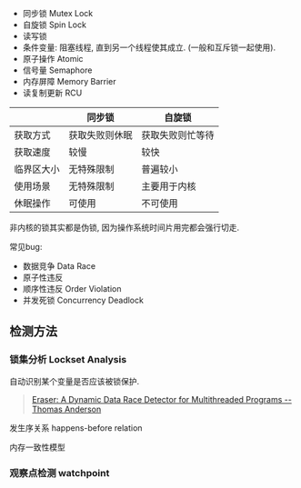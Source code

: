 - 同步锁 Mutex Lock
- 自旋锁 Spin Lock
- 读写锁 
- 条件变量: 阻塞线程, 直到另一个线程使其成立. (一般和互斥锁一起使用).
- 原子操作 Atomic
- 信号量 Semaphore
- 内存屏障 Memory Barrier
- 读复制更新 RCU

|            | 同步锁         | 自旋锁           |
| ---------- | -------------- | ---------------- |
| 获取方式   | 获取失败则休眠 | 获取失败则忙等待 |
| 获取速度   | 较慢           | 较快             |
| 临界区大小 | 无特殊限制     | 普遍较小         |
| 使用场景   | 无特殊限制     | 主要用于内核     |
| 休眠操作   | 可使用         | 不可使用                 |

非内核的锁其实都是伪锁, 因为操作系统时间片用完都会强行切走.

常见bug:
- 数据竞争 Data Race
- 原子性违反
- 顺序性违反 Order Violation
- 并发死锁 Concurrency Deadlock

## 检测方法

### 锁集分析 Lockset Analysis

自动识别某个变量是否应该被锁保护. 

> [Eraser: A Dynamic Data Race Detector for Multithreaded Programs -- Thomas Anderson](../../-%20docs/eraser.pdf)

发生序关系 happens-before relation

内存一致性模型

### 观察点检测 watchpoint